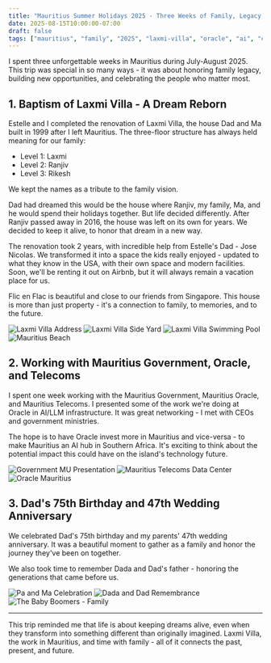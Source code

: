 ```yaml
---
title: "Mauritius Summer Holidays 2025 - Three Weeks of Family, Legacy, and New Beginnings"
date: 2025-08-15T10:00:00-07:00
draft: false
tags: ["mauritius", "family", "2025", "laxmi-villa", "oracle", "ai", "celebration", "memories"]
---
```


I spent three unforgettable weeks in Mauritius during July-August 2025. This trip was special in so many ways - it was about honoring family legacy, building new opportunities, and celebrating the people who matter most.

## 1. Baptism of Laxmi Villa - A Dream Reborn

Estelle and I completed the renovation of Laxmi Villa, the house Dad and Ma built in 1999 after I left Mauritius. The three-floor structure has always held meaning for our family:
- Level 1: Laxmi
- Level 2: Ranjiv
- Level 3: Rikesh

We kept the names as a tribute to the family vision.

Dad had dreamed this would be the house where Ranjiv, my family, Ma, and he would spend their holidays together. But life decided differently. After Ranjiv passed away in 2016, the house was left on its own for years. We decided to keep it alive, to honor that dream in a new way.

The renovation took 2 years, with incredible help from Estelle's Dad - Jose Nicolas. We transformed it into a space the kids really enjoyed - updated to what they know in the USA, with their own space and modern facilities. Soon, we'll be renting it out on Airbnb, but it will always remain a vacation place for us.

Flic en Flac is beautiful and close to our friends from Singapore. This house is more than just property - it's a connection to family, to memories, and to the future.

![Laxmi Villa Address](Laxmi_Villa_Address.JPG)
![Laxmi Villa Side Yard](Laxmi_Villa_sideyard.jpg)
![Laxmi Villa Swimming Pool](Laxmi_Villa_SwimmingPool.jpg)
![Mauritius Beach](MRU_Beach.jpg)

## 2. Working with Mauritius Government, Oracle, and Telecoms

I spent one week working with the Mauritius Government, Mauritius Oracle, and Mauritius Telecoms. I presented some of the work we're doing at Oracle in AI/LLM infrastructure. It was great networking - I met with CEOs and government ministries.

The hope is to have Oracle invest more in Mauritius and vice-versa - to make Mauritius an AI hub in Southern Africa. It's exciting to think about the potential impact this could have on the island's technology future.

![Government MU Presentation](Govt_MU_Presentation.jpg)
![Mauritius Telecoms Data Center](Mauritius_Telcoms_DataCenter.jpg)
![Oracle Mauritius](Oracle_Mauritius.jpg)

## 3. Dad's 75th Birthday and 47th Wedding Anniversary

We celebrated Dad's 75th birthday and my parents' 47th wedding anniversary. It was a beautiful moment to gather as a family and honor the journey they've been on together.

We also took time to remember Dada and Dad's father - honoring the generations that came before us.

![Pa and Ma Celebration](pa_ma_celebration.jpg)
![Dada and Dad Remembrance](Dada_Dad_remembrance.jpg)
![The Baby Boomers - Family](The%20Baby%20Boomers%20-%20Family.jpg)

---

This trip reminded me that life is about keeping dreams alive, even when they transform into something different than originally imagined. Laxmi Villa, the work in Mauritius, and time with family - all of it connects the past, present, and future.
